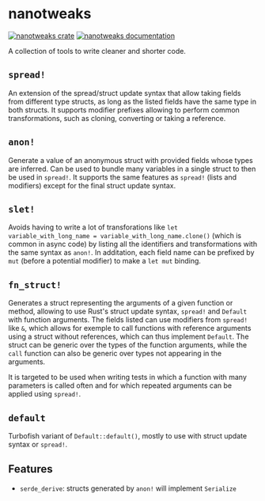 # nanotweaks

[![nanotweaks
crate](https://img.shields.io/crates/v/nanotweaks.svg)](https://crates.io/crates/nanotweaks)
[![nanotweaks documentation](https://docs.rs/nanotweaks/badge.svg)](https://docs.rs/nanotweaks)

A collection of tools to write cleaner and shorter code.

## `spread!`

An extension of the spread/struct update syntax that allow taking fields from different type
structs, as long as the listed fields have the same type in both structs. It supports modifier
prefixes allowing to perform common transformations, such as cloning, converting or taking a
reference.

## `anon!`

Generate a value of an anonymous struct with provided fields whose types are inferred. Can be used
to bundle many variables in a single struct to then be used in `spread!`. It supports the same
features as `spread!` (lists and modifiers) except for the final struct update syntax.

## `slet!`

Avoids having to write a lot of transforations like `let variable_with_long_name =
variable_with_long_name.clone()` (which is common in async code) by listing all the identifiers and
transformations with the same syntax as `anon!`. In additation, each field name can be prefixed by
`mut` (before a potential modifier) to make a `let mut` binding.

## `fn_struct!`

Generates a struct representing the arguments of a given function or method, allowing to use
Rust's struct update syntax, `spread!` and `Default` with function arguments.
The fields listed can use modifiers from `spread!` like `&`, which allows for exemple to call
functions with reference arguments using a struct without references, which can thus implement
`Default`. The struct can be generic over the types of the function arguments, while the `call`
function can also be generic over types not appearing in the arguments.

It is targeted to be used when writing tests in which a function with many parameters is called
often and for which repeated arguments can be applied using `spread!`.

## `default`

Turbofish variant of `Default::default()`, mostly to use with struct update syntax or `spread!`.

## Features

- `serde_derive`: structs generated by `anon!` will implement `Serialize`
<!-- - `similar-asserts`: `assert_fields_eq!` will use `similar_asserts::assert_eq!` instead of
  `core::assert_eq!`, which provides a pretty diff output. -->